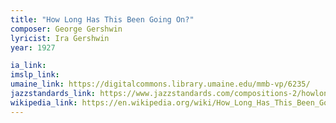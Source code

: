 ```yaml
---
title: "How Long Has This Been Going On?"
composer: George Gershwin
lyricist: Ira Gershwin
year: 1927

ia_link:
imslp_link:
umaine_link: https://digitalcommons.library.umaine.edu/mmb-vp/6235/
jazzstandards_link: https://www.jazzstandards.com/compositions-2/howlonghasthisbeengoingon.htm
wikipedia_link: https://en.wikipedia.org/wiki/How_Long_Has_This_Been_Going_On%3F
---
```

